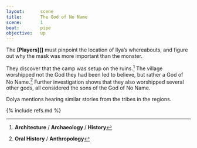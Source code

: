 ```yaml
---
layout:      scene
title:       The God of No Name
scene:       1
beat:        pipe
objective:   up
---
```



The **[Players][]** must pinpoint the location of Ilya’s whereabouts,
and figure out why the mask was more important than the monster.

They discover that the camp was setup on the ruins.[^0]
The village worshipped not the God they had been led to believe, but rather a God of No Name.[^1]
Further investigation shows that they also worshipped several other gods,
all considered the sons of the God of No Name.

Dolya mentions hearing similar stories from the tribes in the regions.


[^0]: **Architecture** / **Archaeology** / **History**
[^1]: **Oral History** / **Anthropology**


{% include refs.md %}
